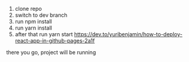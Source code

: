 1. clone repo
2. switch to dev branch
3. run npm install
3. run yarn install
4. after that run yarn start
https://dev.to/yuribenjamin/how-to-deploy-react-app-in-github-pages-2a1f

there you go, project will be running

